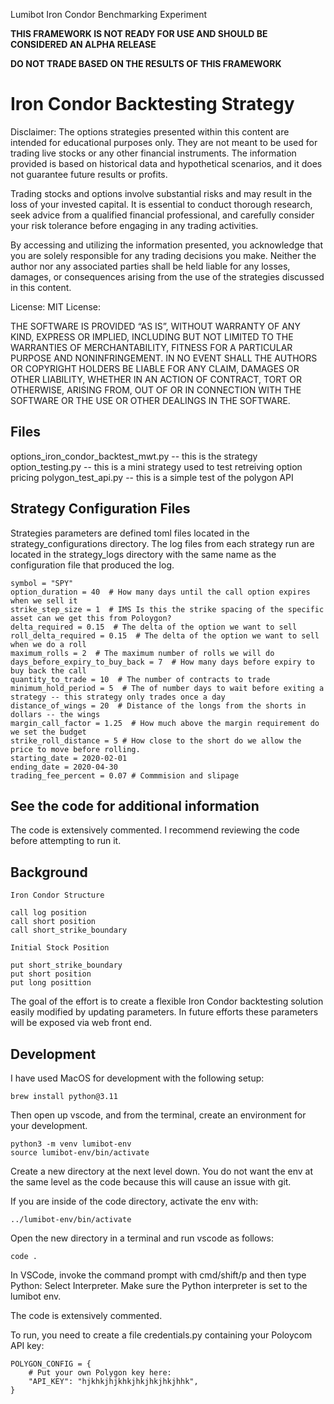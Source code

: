 Lumibot Iron Condor Benchmarking Experiment

**THIS FRAMEWORK IS NOT READY FOR USE AND SHOULD BE CONSIDERED AN ALPHA RELEASE**

**DO NOT TRADE BASED ON THE RESULTS OF THIS FRAMEWORK**

# Iron Condor Backtesting Strategy

Disclaimer: The options strategies presented within this content are intended for educational purposes only. They are not meant to be used for trading live stocks or any other financial instruments. The information provided is based on historical data and hypothetical scenarios, and it does not guarantee future results or profits.

Trading stocks and options involve substantial risks and may result in the loss of your invested capital. It is essential to conduct thorough research, seek advice from a qualified financial professional, and carefully consider your risk tolerance before engaging in any trading activities.

By accessing and utilizing the information presented, you acknowledge that you are solely responsible for any trading decisions you make. Neither the author nor any associated parties shall be held liable for any losses, damages, or consequences arising from the use of the strategies discussed in this content.

License: MIT License:

THE SOFTWARE IS PROVIDED “AS IS”, WITHOUT WARRANTY OF ANY KIND, EXPRESS OR IMPLIED, INCLUDING BUT NOT LIMITED TO THE WARRANTIES OF MERCHANTABILITY, FITNESS FOR A PARTICULAR PURPOSE AND NONINFRINGEMENT. IN NO EVENT SHALL THE AUTHORS OR COPYRIGHT HOLDERS BE LIABLE FOR ANY CLAIM, DAMAGES OR OTHER LIABILITY, WHETHER IN AN ACTION OF CONTRACT, TORT OR OTHERWISE, ARISING FROM, OUT OF OR IN CONNECTION WITH THE SOFTWARE OR THE USE OR OTHER DEALINGS IN THE SOFTWARE.

## Files

options_iron_condor_backtest_mwt.py -- this is the strategy
option_testing.py -- this is a mini strategy used to test retreiving option pricing
polygon_test_api.py -- this is a simple test of the polygon API

## Strategy Configuration Files

Strategies parameters are defined toml files located in the strategy_configurations directory. The log files
from each strategy run are located in the strategy_logs directory with the same name as the 
configuration file that produced the log.

```
symbol = "SPY"
option_duration = 40  # How many days until the call option expires when we sell it
strike_step_size = 1  # IMS Is this the strike spacing of the specific asset can we get this from Poloygon?
delta_required = 0.15  # The delta of the option we want to sell
roll_delta_required = 0.15  # The delta of the option we want to sell when we do a roll
maximum_rolls = 2  # The maximum number of rolls we will do
days_before_expiry_to_buy_back = 7  # How many days before expiry to buy back the call
quantity_to_trade = 10  # The number of contracts to trade
minimum_hold_period = 5  # The of number days to wait before exiting a strategy -- this strategy only trades once a day
distance_of_wings = 20  # Distance of the longs from the shorts in dollars -- the wings
margin_call_factor = 1.25  # How much above the margin requirement do we set the budget
strike_roll_distance = 5 # How close to the short do we allow the price to move before rolling.
starting_date = 2020-02-01
ending_date = 2020-04-30
trading_fee_percent = 0.07 # Commmision and slipage
```

## See the code for additional information

The code is extensively commented.  I recommend reviewing the code before attempting to run it.

## Background

    Iron Condor Structure
    
    call log position
    call short position
    call short_strike_boundary
    
    Initial Stock Position
    
    put short_strike_boundary
    put short position
    put long posittion


The goal of the effort is to create a flexible Iron Condor backtesting solution easily modified by updating
parameters.   In future efforts these parameters will be exposed via web front end.

## Development

I have used MacOS for development with the following setup:

```
brew install python@3.11
```

Then open up vscode, and from the terminal, create an environment for your development.

```
python3 -m venv lumibot-env
source lumibot-env/bin/activate
```

Create a new directory at the next level down.  You do not want the env at the same level as the code because this will cause an issue with git.

If you are inside of the code directory, activate the env with:

```
../lumibot-env/bin/activate
```

Open the new directory in a terminal and run vscode as follows:

```
code .   
```

In VSCode, invoke the command prompt with cmd/shift/p and then type Python: Select Interpreter.  Make sure the Python interpreter is set
to the lumibot env.

The code is extensively commented.

To run, you need to create a file credentials.py containing your Poloycom API key:

```
POLYGON_CONFIG = {
    # Put your own Polygon key here:
    "API_KEY": "hjkhkjhjkhkjhkjhkjhkjhhk",
}
```



